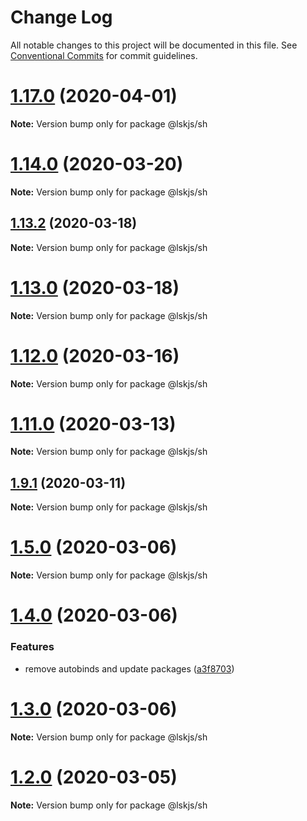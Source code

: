 # Change Log

All notable changes to this project will be documented in this file.
See [Conventional Commits](https://conventionalcommits.org) for commit guidelines.

# [1.17.0](https://github.com/lskjs/ux/tree/master/packages/sh/compare/v1.16.0...v1.17.0) (2020-04-01)

**Note:** Version bump only for package @lskjs/sh





# [1.14.0](https://github.com/lskjs/ux/tree/master/packages/sh/compare/v1.13.3...v1.14.0) (2020-03-20)

**Note:** Version bump only for package @lskjs/sh





## [1.13.2](https://github.com/lskjs/ux/tree/master/packages/sh/compare/v1.13.1...v1.13.2) (2020-03-18)

**Note:** Version bump only for package @lskjs/sh





# [1.13.0](https://github.com/lskjs/ux/tree/master/packages/sh/compare/v1.12.0...v1.13.0) (2020-03-18)

**Note:** Version bump only for package @lskjs/sh





# [1.12.0](https://github.com/lskjs/ux/tree/master/packages/sh/compare/v1.11.0...v1.12.0) (2020-03-16)

**Note:** Version bump only for package @lskjs/sh





# [1.11.0](https://github.com/lskjs/ux/tree/master/packages/sh/compare/v1.10.0...v1.11.0) (2020-03-13)

**Note:** Version bump only for package @lskjs/sh





## [1.9.1](https://github.com/lskjs/ux/tree/master/packages/sh/compare/v1.9.0...v1.9.1) (2020-03-11)

**Note:** Version bump only for package @lskjs/sh





# [1.5.0](https://github.com/lskjs/ux/tree/master/packages/sh/compare/v1.4.3...v1.5.0) (2020-03-06)

**Note:** Version bump only for package @lskjs/sh





# [1.4.0](https://github.com/lskjs/ux/tree/master/packages/sh/compare/v1.3.0...v1.4.0) (2020-03-06)


### Features

* remove autobinds and update packages ([a3f8703](https://github.com/lskjs/ux/tree/master/packages/sh/commit/a3f87036301c6c37c683839c41c4018406a444d5))





# [1.3.0](https://github.com/lskjs/ux/tree/master/packages/sh/compare/v1.2.2...v1.3.0) (2020-03-06)

**Note:** Version bump only for package @lskjs/sh





# [1.2.0](https://github.com/lskjs/ux/tree/master/packages/sh/compare/v1.1.1...v1.2.0) (2020-03-05)

**Note:** Version bump only for package @lskjs/sh
